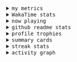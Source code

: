 <details>
  <summary>
    <samp>my metrics</samp>
  </summary>
  <br>

  ![🐳](https://github.com/kkhys/kkhys/blob/main/github-metrics.svg)
</details>

<details>
  <summary>
    <samp>WakaTime stats</samp>
  </summary>
  <br>

<!--START_SECTION:waka-->
![Code Time](http://img.shields.io/badge/Code%20Time-7%2C751%20hrs%2042%20mins-blue)

**🐱 My GitHub Data** 

> 📦 6.0 MB Used in GitHub's Storage 
 > 
> 🏆 2,850 Contributions in the Year 2025
 > 
> 💼 Opted to Hire
 > 
> 📜 19 Public Repositories 
 > 
> 🔑 26 Private Repositories 
 > 
**I'm an Early 🐤** 

```text
🌞 Morning                10353 commits       ███████░░░░░░░░░░░░░░░░░░   26.32 % 
🌆 Daytime                11109 commits       ███████░░░░░░░░░░░░░░░░░░   28.24 % 
🌃 Evening                15367 commits       ██████████░░░░░░░░░░░░░░░   39.07 % 
🌙 Night                  2508 commits        ██░░░░░░░░░░░░░░░░░░░░░░░   06.38 % 
```
📅 **I'm Most Productive on Sunday** 

```text
Monday                   5064 commits        ███░░░░░░░░░░░░░░░░░░░░░░   12.87 % 
Tuesday                  5849 commits        ████░░░░░░░░░░░░░░░░░░░░░   14.87 % 
Wednesday                5622 commits        ████░░░░░░░░░░░░░░░░░░░░░   14.29 % 
Thursday                 5641 commits        ████░░░░░░░░░░░░░░░░░░░░░   14.34 % 
Friday                   5599 commits        ████░░░░░░░░░░░░░░░░░░░░░   14.23 % 
Saturday                 5156 commits        ███░░░░░░░░░░░░░░░░░░░░░░   13.11 % 
Sunday                   6406 commits        ████░░░░░░░░░░░░░░░░░░░░░   16.28 % 
```


📊 **This Week I Spent My Time On** 

```text
🕑︎ Time Zone: Asia/Tokyo

💬 Programming Languages: 
Other                    37 hrs 59 mins      █████████████████░░░░░░░░   69.60 % 
TypeScript               6 hrs 21 mins       ███░░░░░░░░░░░░░░░░░░░░░░   11.65 % 
Astro                    5 hrs 51 mins       ███░░░░░░░░░░░░░░░░░░░░░░   10.73 % 
Markdown                 3 hrs 2 mins        █░░░░░░░░░░░░░░░░░░░░░░░░   05.57 % 
JSON                     46 mins             ░░░░░░░░░░░░░░░░░░░░░░░░░   01.41 % 

🔥 Editors: 
Chrome                   42 hrs 51 mins      ████████████████████░░░░░   78.52 % 
WebStorm                 11 hrs 43 mins      █████░░░░░░░░░░░░░░░░░░░░   21.48 % 

💻 Operating System: 
Mac                      54 hrs 35 mins      █████████████████████████   100.00 % 
```


 Last Updated on 2025/10/22 19:08:44 UTC
<!--END_SECTION:waka-->
</details>

<details>
  <summary>
    <samp>now playing</samp>
  </summary>
  <br>

  [![🐟](https://spotify-github-profile.kittinanx.com/api/view?uid=31bo5yuxjgmecenqavrcmndnpt2m&cover_image=true&theme=default&show_offline=true&background_color=121212&interchange=false&bar_color_cover=false&bar_color=58c454)](https://github.com/kittinan/spotify-github-profile)
</details>

<details>
  <summary>
    <samp>github readme stats</samp>
  </summary>
  <br>

  <div> 
    <img alt="🐠" src="https://github-readme-stats.vercel.app/api?username=kkhys&count_private=true&show_icons=true&theme=dark&include_all_commits=true" />
    <img alt="🐟" src="https://github-readme-stats.vercel.app/api/top-langs/?username=kkhys&layout=compact&theme=dark&langs_count=10&hide=HTML,CSS,SCSS" />
  </div>
</details>

<details>
  <summary>
    <samp>profile trophies</samp>
  </summary>
  <br>

  [![🐬](https://github-profile-trophy.vercel.app/?username=kkhys&rank=SECRET,SSS,SS,S,AAA,AA,A&theme=darkhub&row=1&margin-w=10&no-bg=true)](https://github.com/ryo-ma/github-profile-trophy)
</details>

<details>
  <summary>
    <samp>summary cards</samp>
  </summary>
  <br>

  [![🐋](https://github-profile-summary-cards.vercel.app/api/cards/profile-details?username=kkhys&theme=github_dark)](https://github.com/vn7n24fzkq/github-profile-summary-cards)
  [![🦑](https://github-profile-summary-cards.vercel.app/api/cards/repos-per-language?username=kkhys&theme=github_dark)](https://github.com/vn7n24fzkq/github-profile-summary-cards)
  [![🦭](https://github-profile-summary-cards.vercel.app/api/cards/most-commit-language?username=kkhys&theme=github_dark)](https://github.com/vn7n24fzkq/github-profile-summary-cards)
  [![🦀](https://github-profile-summary-cards.vercel.app/api/cards/stats?username=kkhys&theme=github_dark)](https://github.com/vn7n24fzkq/github-profile-summary-cards)
  [![🦈](https://github-profile-summary-cards.vercel.app/api/cards/productive-time?username=kkhys&theme=github_dark)](https://github.com/vn7n24fzkq/github-profile-summary-cards)
</details>

<details>
  <summary>
    <samp>streak stats</samp>
  </summary>
  <br>

  [![🐠](https://github-readme-streak-stats.herokuapp.com?user=kkhys&theme=dark)](https://github.com/DenverCoder1/github-readme-streak-stats)
</details>

<details>
  <summary>
    <samp>activity graph</samp>
  </summary>
  <br>

  [![🐡](https://github-readme-activity-graph.vercel.app/graph?username=kkhys&theme=xcode)](https://github.com/ashutosh00710/github-readme-activity-graph)
</details>
